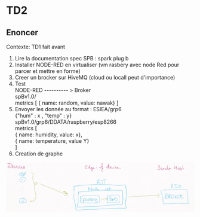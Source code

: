 # TD2

## Enoncer
Contexte: TD1 fait avant
1. Lire la documentation spec SPB : spark plug b
2. Installer NODE-RED en virtualiser (vm rasbery avec node Red pour parcer et mettre en forme)
3. Creer un brocker sur HiveMQ (cloud ou locall peut d'importance)
4. Test    
     NODE-RED ---------- > Broker  
     spBv1.0/  
     metrics [ { name: random, value: nawak} ]
5. Envoyer les donnée au format :
    ESIEA/grp6  
    {"hum" : x , "temp" : y}  
    spBv1.0/grp6/DDATA/raspberry/esp8266  
    metrics [  
      { name: humidity, value: x},  
      { name: temperature, value Y}  
    ]
6. Creation de graphe

![shema](./ScreenShot/shema.jpeg)
